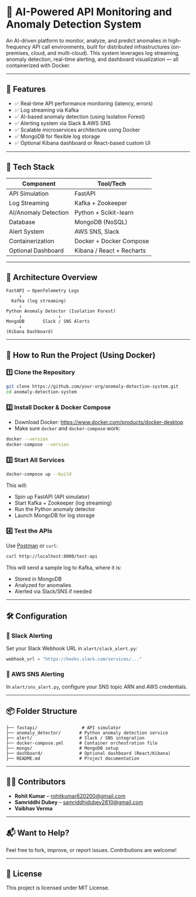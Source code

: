 # 🧠 AI-Powered API Monitoring and Anomaly Detection System

An AI-driven platform to monitor, analyze, and predict anomalies in high-frequency API call environments, built for distributed infrastructures (on-premises, cloud, and multi-cloud). This system leverages log streaming, anomaly detection, real-time alerting, and dashboard visualization — all containerized with Docker.

---

## 🚀 Features

- ✅ Real-time API performance monitoring (latency, errors)
- ✅ Log streaming via Kafka
- ✅ AI-based anomaly detection (using Isolation Forest)
- ✅ Alerting system via Slack & AWS SNS
- ✅ Scalable microservices architecture using Docker
- ✅ MongoDB for flexible log storage
- ✅ Optional Kibana dashboard or React-based custom UI

---

## 🧰 Tech Stack

| Component              | Tool/Tech           |
|------------------------|---------------------|
| API Simulation         | FastAPI             |
| Log Streaming          | Kafka + Zookeeper   |
| AI/Anomaly Detection   | Python + Scikit-learn |
| Database               | MongoDB (NoSQL)     |
| Alert System           | AWS SNS, Slack      |
| Containerization       | Docker + Docker Compose |
| Optional Dashboard     | Kibana / React + Recharts |

---

## 🧱 Architecture Overview

```
FastAPI → OpenTelemetry Logs
     ↓
  Kafka (log streaming)
     ↓
Python Anomaly Detector (Isolation Forest)
     ↓              ↓
MongoDB       Slack / SNS Alerts
     ↓
(Kibana Dashboard)
```

---

## 🐳 How to Run the Project (Using Docker)

### 1️⃣ Clone the Repository

```bash
git clone https://github.com/your-org/anomaly-detection-system.git
cd anomaly-detection-system
```

### 2️⃣ Install Docker & Docker Compose

- Download Docker: https://www.docker.com/products/docker-desktop
- Make sure `docker` and `docker-compose` work:

```bash
docker --version
docker-compose --version
```

### 3️⃣ Start All Services

```bash
docker-compose up --build
```

This will:
- Spin up FastAPI (API simulator)
- Start Kafka + Zookeeper (log streaming)
- Run the Python anomaly detector
- Launch MongoDB for log storage

### 4️⃣ Test the APIs

Use [Postman](https://www.postman.com/) or `curl`:

```bash
curl http://localhost:8000/test-api
```

This will send a sample log to Kafka, where it is:
- Stored in MongoDB
- Analyzed for anomalies
- Alerted via Slack/SNS if needed

---

## 🛠️ Configuration

### 🔐 Slack Alerting

Set your Slack Webhook URL in `alert/slack_alert.py`:

```python
webhook_url = "https://hooks.slack.com/services/..."
```

### 📡 AWS SNS Alerting

In `alert/sns_alert.py`, configure your SNS topic ARN and AWS credentials.

---

## 📦 Folder Structure

```
├── fastapi/                 # API simulator
├── anomaly_detector/       # Python anomaly detection service
├── alert/                  # Slack / SNS integration
├── docker-compose.yml      # Container orchestration file
├── mongo/                  # MongoDB setup
├── dashboard/              # Optional dashboard (React/Kibana)
├── README.md               # Project documentation
```

---

## 👨‍💻 Contributors

- **Rohit Kumar** – [rohitkumar620200@gmail.com](mailto:rohitkumar620200@gmail.com)
- **Samriddhi Dubey** – [samriddhidubey2810@gmail.com](mailto:samriddhidubey2810@gmail.com)
- **Vaibhav Verma**

---

## 📬 Want to Help?

Feel free to fork, improve, or report issues. Contributions are welcome!

---

## 📄 License

This project is licensed under MIT License.

